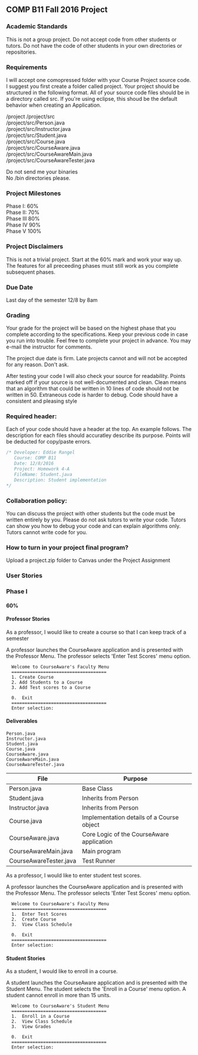 ## COMP B11 Fall 2016 Project

### Academic Standards
This is not a group project. Do not accept code from other students or tutors.
Do not have the code of other students in your own directories or repositories.

### Requirements
I will accept one comopressed folder with your Course Project source code. I suggest you first create 
a folder called project. Your project should be structured in the following format. All of your source code
files should be in a directory called src. If you're using eclipse, this shoud be the default behavior when 
creating an Application.

/project
/project/src  
/project/src/Person.java  
/project/src/Instructor.java  
/project/src/Student.java  
/project/src/Course.java  
/project/src/CourseAware.java  
/project/src/CourseAwareMain.java  
/project/src/CourseAwareTester.java  

Do not send me your binaries  
No /bin directories please.  

### Project Milestones
Phase I: 60%  
Phase II: 70%  
Phase III 80%  
Phase IV 90%  
Phase V 100%  

### Project Disclaimers
This is not a trivial project. Start at the 60% mark and work your way up. The features for all preceeding phases
must still work as you complete subsequent phases.

### Due Date
Last day of the semester 12/8 by 8am

### Grading
Your grade for the project will be based on the highest phase that you complete according to 
the specifications. Keep your previous code in case you run into trouble. Feel free to complete 
your project in advance. You may e-mail the instructor for comments.

The project due date is firm. Late projects cannot and will not be accepted for any reason. Don't ask.

After testing your code I will also check your source for readability. Points marked off if your source is not well-documented and clean. Clean means that an algorithm that could be written in 10 lines of code should not be written in 50. Extraneous code is harder to debug. Code should have a consistent and pleasing style

### Required header:
Each of your code should have a header at the top. An example follows. The description for each files
should accuratley describe its purpose. Points will be deducted for copy/paste errors.

```java
/* Developer: Eddie Rangel
   Course: COMP B11
   Date: 12/8/2016
   Project: Homework 4-A
   FileName: Student.java
   Description: Student implementation
*/
```
### Collaboration policy:
You can discuss the project with other students but the code must be written entirely by you. 
Please do not ask tutors to write your code. Tutors can show you how to debug your code and can 
explain algorithms only. Tutors cannot write code for you.

### How to turn in your project final program?
Upload a project.zip folder to Canvas under the Project Assignment

### User Stories

### Phase I
#### 60%

#### Professor Stories

As a professor, I would like to create a course so that I can keep track of a semester

A professor launches the CourseAware application and is presented with the Professor Menu. The
professor selects 'Enter Test Scores' menu option. 


```console
  Welcome to CourseAware's Faculty Menu
  ====================================
  1. Create Course 
  2. Add Students to a Course
  3. Add Test scores to a Course

  0.  Exit
  ====================================
  Enter selection:
```

#### Deliverables


```console
Person.java  
Instructor.java  
Student.java  
Course.java  
CourseAware.java  
CourseAwareMain.java  
CourseAwareTester.java  
```


File | Purpose
------------ | -------------
Person.java | Base Class
Student.java | Inherits from Person
Instructor.java | Inherits from Person
Course.java | Implementation details of a Course object
CourseAware.java | Core Logic of the CourseAware application
CourseAwareMain.java | Main program 
CourseAwareTester.java | Test Runner 

As a professor, I would like to enter student test scores.

A professor launches the CourseAware application and is presented with the Professor Menu. The
professor selects 'Enter Test Scores' menu option. 


```console
  Welcome to CourseAware's Faculty Menu
  ====================================
  1.  Enter Test Scores
  2.  Create Course
  3.  View Class Schedule

  0.  Exit
  ====================================
  Enter selection:
```

#### Student Stories
As a student, I would like to enroll in a course. 

A student launches the CourseAware application and is presented with the Student Menu. The student
selects the 'Enroll in a Course' menu option. A student cannot enroll in more than 15 units.  


```console
  Welcome to CourseAware's Student Menu
  ====================================
  1.  Enroll in a Course
  2.  View Class Schedule
  3.  View Grades

  0.  Exit
  ====================================
  Enter selection:
```


